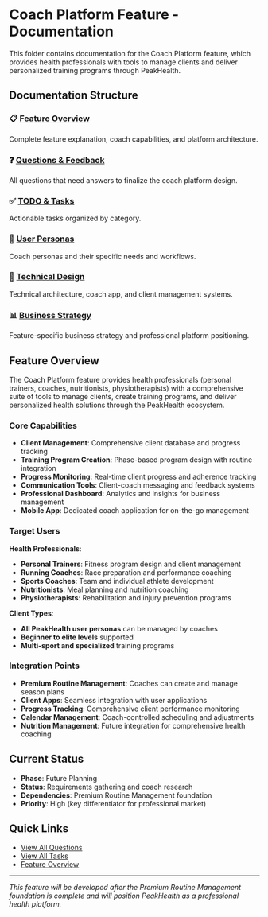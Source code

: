 # Coach Platform Feature - Documentation

This folder contains documentation for the Coach Platform feature, which provides health professionals with tools to manage clients and deliver personalized training programs through PeakHealth.

## Documentation Structure

### 📋 [Feature Overview](./feature-overview.md)

Complete feature explanation, coach capabilities, and platform architecture.

### ❓ [Questions & Feedback](./questions.md)

All questions that need answers to finalize the coach platform design.

### ✅ [TODO & Tasks](./todo.md)

Actionable tasks organized by category.

### 🎯 [User Personas](./user-personas.md)

Coach personas and their specific needs and workflows.

### 🔧 [Technical Design](./technical-design.md)

Technical architecture, coach app, and client management systems.

### 📊 [Business Strategy](./business-strategy.md)

Feature-specific business strategy and professional platform positioning.

## Feature Overview

The Coach Platform feature provides health professionals (personal trainers, coaches, nutritionists, physiotherapists) with a comprehensive suite of tools to manage clients, create training programs, and deliver personalized health solutions through the PeakHealth ecosystem.

### Core Capabilities

- **Client Management**: Comprehensive client database and progress tracking
- **Training Program Creation**: Phase-based program design with routine integration
- **Progress Monitoring**: Real-time client progress and adherence tracking
- **Communication Tools**: Client-coach messaging and feedback systems
- **Professional Dashboard**: Analytics and insights for business management
- **Mobile App**: Dedicated coach application for on-the-go management

### Target Users

**Health Professionals**:

- **Personal Trainers**: Fitness program design and client management
- **Running Coaches**: Race preparation and performance coaching
- **Sports Coaches**: Team and individual athlete development
- **Nutritionists**: Meal planning and nutrition coaching
- **Physiotherapists**: Rehabilitation and injury prevention programs

**Client Types**:

- **All PeakHealth user personas** can be managed by coaches
- **Beginner to elite levels** supported
- **Multi-sport and specialized** training programs

### Integration Points

- **Premium Routine Management**: Coaches can create and manage season plans
- **Client Apps**: Seamless integration with user applications
- **Progress Tracking**: Comprehensive client performance monitoring
- **Calendar Management**: Coach-controlled scheduling and adjustments
- **Nutrition Management**: Future integration for comprehensive health coaching

## Current Status

- **Phase**: Future Planning
- **Status**: Requirements gathering and coach research
- **Dependencies**: Premium Routine Management foundation
- **Priority**: High (key differentiator for professional market)

## Quick Links

- [View All Questions](./questions.md)
- [View All Tasks](./todo.md)
- [Feature Overview](./feature-overview.md)

---

_This feature will be developed after the Premium Routine Management foundation is complete and will position PeakHealth as a professional health platform._
